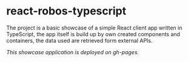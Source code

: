 # react-robos-typescript
The project is a basic showcase of a simple React client app written in TypeScript, the app itself is build up by own created components and containers, the data used are retrieved form external APIs.

*This showcase application is deployed on gh-pages.*

